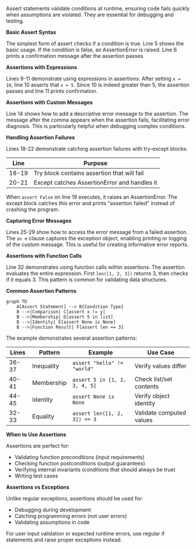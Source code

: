 Assert statements validate conditions at runtime, ensuring code fails quickly when assumptions are violated. They are essential for debugging and testing.

**Basic Assert Syntax**

The simplest form of assert checks if a condition is true. Line 5 shows the basic usage. If the condition is false, an AssertionError is raised. Line 6 prints a confirmation message after the assertion passes.

**Assertions with Expressions**

Lines 9-11 demonstrate using expressions in assertions. After setting `x = 10`, line 10 asserts that `x > 5`. Since 10 is indeed greater than 5, the assertion passes and line 11 prints confirmation.

**Assertions with Custom Messages**

Line 14 shows how to add a descriptive error message to the assertion. The message after the comma appears when the assertion fails, facilitating error diagnosis. This is particularly helpful when debugging complex conditions.

**Handling Assertion Failures**

Lines 18-22 demonstrate catching assertion failures with try-except blocks:

| Line | Purpose |
|------|---------|
| 18-19 | Try block contains assertion that will fail |
| 20-21 | Except catches AssertionError and handles it |

When `assert False` on line 19 executes, it raises an AssertionError. The except block catches this error and prints "assertion failed" instead of crashing the program.

**Capturing Error Messages**

Lines 25-29 show how to access the error message from a failed assertion. The `as e` clause captures the exception object, enabling printing or logging of the custom message. This is useful for creating informative error reports.

**Assertions with Function Calls**

Line 32 demonstrates using function calls within assertions. The assertion evaluates the entire expression. First `len([1, 2, 3])` returns 3, then checks if it equals 3. This pattern is common for validating data structures.

**Common Assertion Patterns**

```mermaid
graph TD
    A[Assert Statement] --> B{Condition Type}
    B -->|Comparison| C[assert x != y]
    B -->|Membership| D[assert 5 in list]
    B -->|Identity| E[assert None is None]
    B -->|Function Result| F[assert len == 3]
```

The example demonstrates several assertion patterns:

| Lines | Pattern | Example | Use Case |
|-------|---------|---------|----------|
| 36-37 | Inequality | `assert "hello" != "world"` | Verify values differ |
| 40-41 | Membership | `assert 5 in [1, 2, 3, 4, 5]` | Check list/set contents |
| 44-45 | Identity | `assert None is None` | Verify object identity |
| 32-33 | Equality | `assert len([1, 2, 3]) == 3` | Validate computed values |

**When to Use Assertions**

Assertions are perfect for:
- Validating function preconditions (input requirements)
- Checking function postconditions (output guarantees)
- Verifying internal invariants (conditions that should always be true)
- Writing test cases

**Assertions vs Exceptions**

Unlike regular exceptions, assertions should be used for:
- Debugging during development
- Catching programming errors (not user errors)
- Validating assumptions in code

For user input validation or expected runtime errors, use regular if statements and raise proper exceptions instead.
